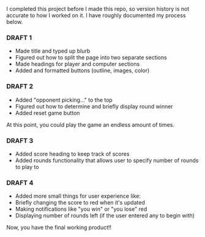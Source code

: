 I completed this project before I made this repo, so version history is not accurate to how I worked on it. I have roughly documented my process below.

### DRAFT 1
- Made title and typed up blurb
- Figured out how to split the page into two separate sections
- Made headings for player and computer sections
- Added and formatted buttons (outline, images, color)

### DRAFT 2
- Added "opponent picking..." to the top
- Figured out how to determine and briefly display round winner
- Added reset game button

At this point, you could play the game an endless amount of times.

### DRAFT 3
- Added score heading to keep track of scores
- Added rounds functionality that allows user to specify number of rounds to play to

### DRAFT 4
- Added more small things for user experience like:
-   Briefly changing the score to red when it's updated
-   Making notifications like "you win" or "you lose" red
-   Displaying number of rounds left (if the user entered any to begin with)

Now, you have the final working product!!
